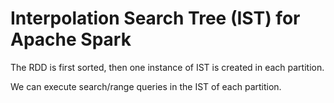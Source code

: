 # Interpolation Search Tree (IST) for Apache Spark


The RDD is first sorted, then one instance of IST is created in each partition.

We can execute search/range queries in the IST of each partition.

